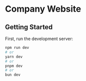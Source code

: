# Company Website

## Getting Started

First, run the development server:

```bash
npm run dev
# or
yarn dev
# or
pnpm dev
# or
bun dev